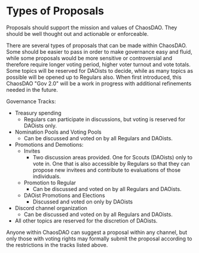 # Types of Proposals

Proposals should support the mission and values of ChaosDAO. They should be well thought out and actionable or enforceable.

There are several types of proposals that can be made within ChaosDAO. Some should be easier to pass in order to make governance easy and fluid, while some proposals would be more sensitive or controversial and therefore require longer voting period, higher voter turnout and vote totals. Some topics will be reserved for DAOists to decide, while as many topics as possible will be opened up to Regulars also. When first introduced, this ChaosDAO "Gov 2.0" will be a work in progress with additional refinements needed in the future.

Governance Tracks:
* Treasury spending
  * Regulars can participate in discussions, but voting is reserved for DAOists only.
* Nomination Pools and Voting Pools
  * Can be discussed and voted on by all Regulars and DAOists.
* Promotions and Demotions:
  * Invites
    * Two discussion areas provided. One for Scouts (DAOists) only to vote in. One that is also accessible by Regulars so that they can propose new invitees and contribute to evaluations of those individuals.
  * Promotion to Regular
    * Can be discussed and voted on by all Regulars and DAOists.
  * DAOist Promotions and Elections
    * Discussed and voted on only by DAOists
* Discord channel organization
  * Can be discussed and voted on by all Regulars and DAOists.
* All other topics are reserved for the discretion of DAOists.

Anyone within ChaosDAO can suggest a proposal within any channel, but only those with voting rights may formally submit the proposal according to the restrictions in the tracks listed above.

